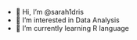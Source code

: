 - 👋 Hi, I’m @sarah1dris
- 👀 I’m interested in Data Analysis
- 🌱 I’m currently learning R language

<!---
sarah1dris/sarah1dris is a ✨ special ✨ repository because its `README.md` (this file) appears on your GitHub profile.
You can click the Preview link to take a look at your changes.
--->

